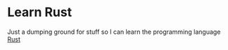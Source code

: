 # Learn Rust

Just a dumping ground for stuff so I can learn the programming language [Rust](https://www.rust-lang.org)
